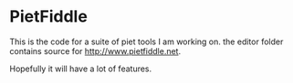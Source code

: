 # PietFiddle
This is the code for a suite of piet tools I am working on. the editor folder contains source for http://www.pietfiddle.net.

Hopefully it will have a lot of features.
